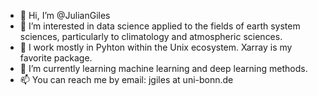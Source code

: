 - 👋 Hi, I’m @JulianGiles
- 👀 I’m interested in data science applied to the fields of earth system sciences, particularly to climatology and atmospheric sciences.
- 🐍 I work mostly in Pyhton within the Unix ecosystem. Xarray is my favorite package.
- 🌱 I’m currently learning machine learning and deep learning methods.
- 📫 You can reach me by email: jgiles at uni-bonn.de

<!---
JulianGiles/JulianGiles is a ✨ special ✨ repository because its `README.md` (this file) appears on your GitHub profile.
You can click the Preview link to take a look at your changes.
--->
